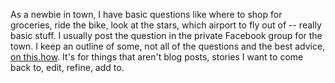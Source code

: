 As a newbie in town, I have basic questions like where to shop for groceries, ride the bike, look at the stars, which airport to fly out of -- really basic stuff.  I usually post the question in the private Facebook group for the town. I keep an outline of some, not all of the questions and the best advice, <a href="http://this.how/woodstock/newbies.opml">on this.how</a>. It's for things that aren't blog posts, stories I want to come back to, edit, refine, add to. 
